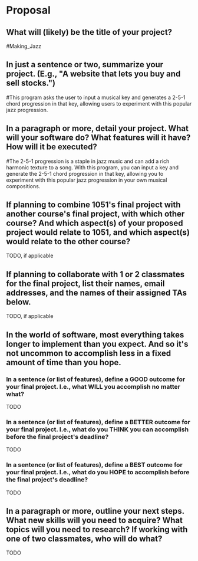 # Proposal

## What will (likely) be the title of your project?

#Making_Jazz

## In just a sentence or two, summarize your project. (E.g., "A website that lets you buy and sell stocks.")

#This program asks the user to input a musical key and generates a 2-5-1 chord progression in that key, allowing users to experiment with this popular jazz progression.

## In a paragraph or more, detail your project. What will your software do? What features will it have? How will it be executed?

#The 2-5-1 progression is a staple in jazz music and can add a rich harmonic texture to a song. With this program, you can input a key and generate the 2-5-1 chord progression in that key, allowing you to experiment with this popular jazz progression in your own musical compositions.

## If planning to combine 1051's final project with another course's final project, with which other course? And which aspect(s) of your proposed project would relate to 1051, and which aspect(s) would relate to the other course?

TODO, if applicable

## If planning to collaborate with 1 or 2 classmates for the final project, list their names, email addresses, and the names of their assigned TAs below.

TODO, if applicable

## In the world of software, most everything takes longer to implement than you expect. And so it's not uncommon to accomplish less in a fixed amount of time than you hope.

### In a sentence (or list of features), define a GOOD outcome for your final project. I.e., what WILL you accomplish no matter what?

TODO

### In a sentence (or list of features), define a BETTER outcome for your final project. I.e., what do you THINK you can accomplish before the final project's deadline?

TODO

### In a sentence (or list of features), define a BEST outcome for your final project. I.e., what do you HOPE to accomplish before the final project's deadline?

TODO

## In a paragraph or more, outline your next steps. What new skills will you need to acquire? What topics will you need to research? If working with one of two classmates, who will do what?

TODO
